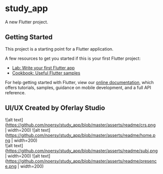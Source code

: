 # study_app

A new Flutter project.

## Getting Started

This project is a starting point for a Flutter application.

A few resources to get you started if this is your first Flutter project:

- [Lab: Write your first Flutter app](https://flutter.dev/docs/get-started/codelab)
- [Cookbook: Useful Flutter samples](https://flutter.dev/docs/cookbook)

For help getting started with Flutter, view our
[online documentation](https://flutter.dev/docs), which offers tutorials,
samples, guidance on mobile development, and a full API reference.


## UI/UX Created by Oferlay Studio

![alt text](https://github.com/noersy/study_app/blob/master/asserts/readme/crs.png | width=200)
![alt text](https://github.com/noersy/study_app/blob/master/asserts/readme/home.png | width=200)
<br>
![alt text](https://github.com/noersy/study_app/blob/master/asserts/readme/subj.png | width=200)
![alt text](https://github.com/noersy/study_app/blob/master/asserts/readme/presence.png | width=200)

